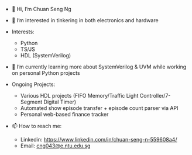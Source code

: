 - 👋 Hi, I’m Chuan Seng Ng
- 👀 I’m interested in tinkering in both electronics and hardware
- Interests:
    - Python
    - TS/JS
    - HDL (SystemVerilog)
    
- 🌱 I’m currently learning more about SystemVerilog & UVM while working on personal Python projects
- Ongoing Projects:
    - Various HDL projects (FIFO Memory/Traffic Light Controller/7-Segment Digital Timer)
    - Automated show episode transfer + episode count parser via API
    - Personal web-based finance tracker
      
- 📫 How to reach me: 
  - Linkedin: https://www.linkedin.com/in/chuan-seng-n-559608a4/
  - Email: cng043@e.ntu.edu.sg

<!---
chuanseng-ng/chuanseng-ng is a ✨ special ✨ repository because its `README.md` (this file) appears on your GitHub profile.
You can click the Preview link to take a look at your changes.
- 💞️ I’m looking to collaborate on ...
--->
